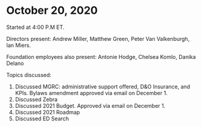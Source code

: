 October 20, 2020
=================================

Started at 4:00 P.M ET.

Directors present: Andrew Miller, Matthew Green, Peter Van Valkenburgh, Ian Miers.

Foundation employees also present: Antonie Hodge, Chelsea Komlo, Danika Delano

Topics discussed:

1. Discussed MGRC: administrative support offered, D&O Insurance, and KPIs. Bylaws amendment approved via email on December 1.
2. Discussed Zebra
3. Discussed 2021 Budget. Approved via email on December 1.
4. Discussed 2021 Roadmap
5. Discussed ED Search
